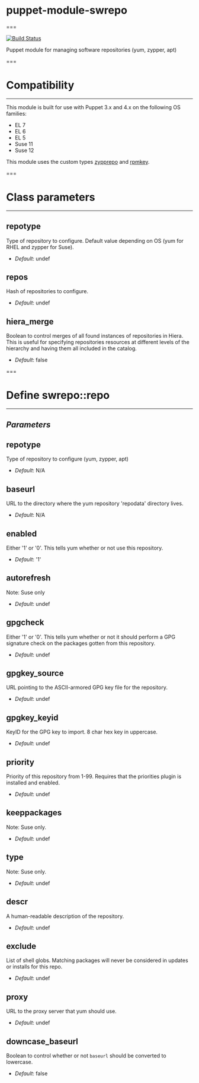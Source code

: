 # puppet-module-swrepo
===

[![Build Status](https://travis-ci.org/jwennerberg/puppet-module-swrepo.png?branch=master)](https://travis-ci.org/jwennerberg/puppet-module-swrepo)

Puppet module for managing software repositories (yum, zypper, apt)

===

# Compatibility
---------------
This module is built for use with Puppet 3.x and 4.x on the following OS families:

* EL 7
* EL 6
* EL 5
* Suse 11
* Suse 12

This module uses the custom types [zypprepo](https://github.com/deadpoint/puppet-zypprepo) and [rpmkey](https://github.com/stschulte/puppet-rpmkey).

===

# Class parameters
------------------

repotype
--------
Type of repository to configure. Default value depending on OS (yum for RHEL and zypper for Suse).

- *Default*: undef

repos
-----
Hash of repositories to configure.

- *Default*: undef

hiera_merge
-----------
Boolean to control merges of all found instances of repositories in Hiera. This is useful for specifying repositories resources at different levels of the hierarchy and having them all included in the catalog.

- *Default*: false

===

# Define swrepo::repo
---------------------

*Parameters*
------------

repotype
--------
Type of repository to configure (yum, zypper, apt)

- *Default*: N/A

baseurl
-------
URL  to the directory where the yum repository 'repodata' directory lives.

- *Default*: N/A

enabled
-------
Either '1' or '0'. This tells yum whether or not use this repository.

- *Default*: '1'

autorefresh
-----------
Note: Suse only

- *Default*: undef

gpgcheck
--------
Either '1' or '0'. This tells yum whether or not it should perform a GPG signature check on the packages gotten from this repository.

- *Default*: undef

gpgkey_source
-------------
URL pointing to the ASCII-armored GPG key file for the repository.

- *Default*: undef

gpgkey_keyid
------------
KeyID for the GPG key to import. 8 char hex key in uppercase.

- *Default*: undef

priority
--------
Priority of this repository from 1-99. Requires that the priorities plugin is installed and enabled.

- *Default*: undef

keeppackages
------------
Note: Suse only.

- *Default*: undef

type
----
Note: Suse only.

- *Default*: undef

descr
-----
A human-readable description of the repository.

- *Default*: undef

exclude
-------
List of shell globs. Matching packages will never be considered in updates or installs for this repo.

- *Default*: undef

proxy
-----
URL to the proxy server that yum should use.

- *Default*: undef

downcase_baseurl
----------------
Boolean to control whether or not `baseurl` should be converted to lowercase.

- *Default*: false

